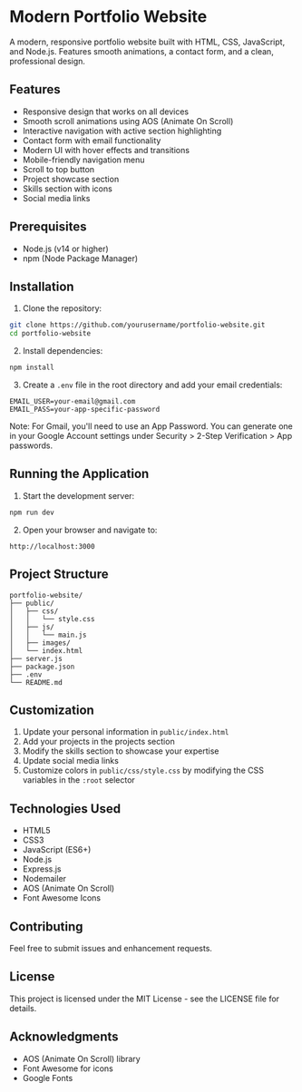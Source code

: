 # Modern Portfolio Website

A modern, responsive portfolio website built with HTML, CSS, JavaScript, and Node.js. Features smooth animations, a contact form, and a clean, professional design.

## Features

- Responsive design that works on all devices
- Smooth scroll animations using AOS (Animate On Scroll)
- Interactive navigation with active section highlighting
- Contact form with email functionality
- Modern UI with hover effects and transitions
- Mobile-friendly navigation menu
- Scroll to top button
- Project showcase section
- Skills section with icons
- Social media links

## Prerequisites

- Node.js (v14 or higher)
- npm (Node Package Manager)

## Installation

1. Clone the repository:
```bash
git clone https://github.com/yourusername/portfolio-website.git
cd portfolio-website
```

2. Install dependencies:
```bash
npm install
```

3. Create a `.env` file in the root directory and add your email credentials:
```
EMAIL_USER=your-email@gmail.com
EMAIL_PASS=your-app-specific-password
```

Note: For Gmail, you'll need to use an App Password. You can generate one in your Google Account settings under Security > 2-Step Verification > App passwords.

## Running the Application

1. Start the development server:
```bash
npm run dev
```

2. Open your browser and navigate to:
```
http://localhost:3000
```

## Project Structure

```
portfolio-website/
├── public/
│   ├── css/
│   │   └── style.css
│   ├── js/
│   │   └── main.js
│   ├── images/
│   └── index.html
├── server.js
├── package.json
├── .env
└── README.md
```

## Customization

1. Update your personal information in `public/index.html`
2. Add your projects in the projects section
3. Modify the skills section to showcase your expertise
4. Update social media links
5. Customize colors in `public/css/style.css` by modifying the CSS variables in the `:root` selector

## Technologies Used

- HTML5
- CSS3
- JavaScript (ES6+)
- Node.js
- Express.js
- Nodemailer
- AOS (Animate On Scroll)
- Font Awesome Icons

## Contributing

Feel free to submit issues and enhancement requests.

## License

This project is licensed under the MIT License - see the LICENSE file for details.

## Acknowledgments

- AOS (Animate On Scroll) library
- Font Awesome for icons
- Google Fonts 